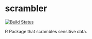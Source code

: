 # scrambler

[![Build
Status](https://travis-ci.org/EvgenyPetrovsky/scrambler.svg?branch=master)](https://travis-ci.org/EvgenyPetrovsky/scrambler)

R Package that scrambles sensitive data.
